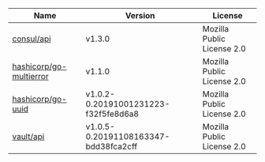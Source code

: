 Name|Version|License
---|---|---
[consul/api](https://github.com/hashicorp/consul)|v1.3.0|Mozilla Public License 2.0
[hashicorp/go-multierror](https://github.com/hashicorp/go-multierror)|v1.1.0|Mozilla Public License 2.0
[hashicorp/go-uuid](https://github.com/hashicorp/go-uuid)|v1.0.2-0.20191001231223-f32f5fe8d6a8|Mozilla Public License 2.0
[vault/api](https://github.com/hashicorp/vault)|v1.0.5-0.20191108163347-bdd38fca2cff|Mozilla Public License 2.0
